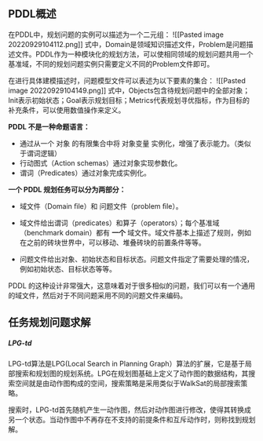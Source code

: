 

## PDDL概述
在PDDL中，规划问题的实例可以描述为一个二元组：
![[Pasted image 20220929104112.png]]
式中，Domain是领域知识描述文件，Problem是问题描述文件。PDDL作为一种模块化的规划方法，可以使相同领域的规划问题共用一个基准域，不同的规划问题实例只需要定义不同的Problem文件即可。

在进行具体建模描述时，问题模型文件可以表述为以下要素的集合：
![[Pasted image 20220929104149.png]]
式中，Objects包含待规划问题中的全部对象；Init表示初始状态；Goal表示规划目标；Metrics代表规划寻优指标，作为目标的补充条件，可以使用数值操作来定义。

**PDDL 不是一种命题语言：**

-   通过从一个 对象 的有限集合中将 对象变量 实例化，增强了表示能力。（类似于谓词逻辑）
-   行动图式（Action schemas）通过对象实现参数化。
-   谓词（Predicates）通过对象完成实例化。

**一个 PDDL 规划任务可以分为两部分：**

-   域文件（Domain ﬁle）和 问题文件（problem ﬁle）。
    
-   域文件给出谓词（predicates）和算子（operators）；每个基准域（benchmark domain）都有 **一个** 域文件。域文件基本上描述了规则，例如在之前的砖块世界中，可以移动、堆叠砖块的前置条件等等。
    
-   问题文件给出对象、初始状态和目标状态。问题文件指定了需要处理的情况，例如初始状态、目标状态等等。
    
PDDL 的这种设计非常强大，这意味着对于很多相似的问题，我们可以有一个通用的域文件，然后对于不同问题采用不同的问题文件来编码。

## 任务规划问题求解
##### LPG-td
LPG-td算法是LPG(Local Search in Planning Graph）算法的扩展，它是基于局部搜索和规划图的规划系统。LPG在规划图基础上定义了动作图的数据结构，其搜索空间就是由动作图构成的空间，搜索策略是采用类似于WalkSat的局部搜索策略。

搜索时，LPG-td首先随机产生一动作图，然后对动作图进行修改，使得其转换成另一个状态。当动作图中不再存在不支持的前提条件和互斥动作时，则称找到规划解。

